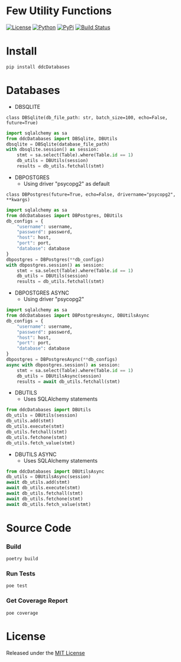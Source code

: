 # Few Utility Functions

[![License](https://img.shields.io/github/license/ddc/ddcDatabases.svg?style=plastic)](https://github.com/ddc/ddcDatabases/blob/master/LICENSE)
[![Python](https://img.shields.io/badge/Python-3.10+-blue.svg?style=plastic)](https://www.python.org)
[![PyPi](https://img.shields.io/pypi/v/ddcDatabases.svg?style=plastic)](https://pypi.python.org/pypi/ddcDatabases)
[![Build Status](https://img.shields.io/endpoint.svg?url=https%3A//actions-badge.atrox.dev/ddc/ddcDatabases/badge?ref=main&style=plastic&label=build&logo=none)](https://actions-badge.atrox.dev/ddc/ddcDatabases/goto?ref=main)


# Install
```shell
pip install ddcDatabases
```


# Databases
+ DBSQLITE
```
class DBSqlite(db_file_path: str, batch_size=100, echo=False, future=True)
```

```python
import sqlalchemy as sa
from ddcDatabases import DBSqlite, DBUtils
dbsqlite = DBSqlite(database_file_path)
with dbsqlite.session() as session:
    stmt = sa.select(Table).where(Table.id == 1)
    db_utils = DBUtils(session)
    results = db_utils.fetchall(stmt)
```


+ DBPOSTGRES
  + Using driver "psycopg2" as default
```
class DBPostgres(future=True, echo=False, drivername="psycopg2", **kwargs)
```

```python
import sqlalchemy as sa
from ddcDatabases import DBPostgres, DBUtils
db_configs = {
    "username": username,
    "password": password,
    "host": host,
    "port": port,
    "database": database
}
dbpostgres = DBPostgres(**db_configs)
with dbpostgres.session() as session:
    stmt = sa.select(Table).where(Table.id == 1)
    db_utils = DBUtils(session)
    results = db_utils.fetchall(stmt)
```


+ DBPOSTGRES ASYNC
  + Using driver "psycopg2"
```python
import sqlalchemy as sa
from ddcDatabases import DBPostgresAsync, DBUtilsAsync
db_configs = {
    "username": username,
    "password": password,
    "host": host,
    "port": port,
    "database": database
}
dbpostgres = DBPostgresAsync(**db_configs)
async with dbpostgres.session() as session:
    stmt = sa.select(Table).where(Table.id == 1)
    db_utils = DBUtilsAsync(session)
    results = await db_utils.fetchall(stmt)
```


+ DBUTILS
  + Uses SQLAlchemy statements
```python
from ddcDatabases import DBUtils
db_utils = DBUtils(session)
db_utils.add(stmt)
db_utils.execute(stmt)
db_utils.fetchall(stmt)
db_utils.fetchone(stmt)
db_utils.fetch_value(stmt)
```


+ DBUTILS ASYNC
  + Uses SQLAlchemy statements
```python
from ddcDatabases import DBUtilsAsync
db_utils = DBUtilsAsync(session)
await db_utils.add(stmt)
await db_utils.execute(stmt)
await db_utils.fetchall(stmt)
await db_utils.fetchone(stmt)
await db_utils.fetch_value(stmt)
```


# Source Code
### Build
```shell
poetry build
```


### Run Tests
```shell
poe test
```


### Get Coverage Report
```shell
poe coverage
```


# License
Released under the [MIT License](LICENSE)
